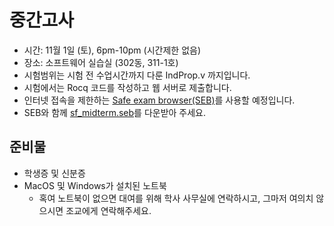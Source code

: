 # 중간고사

- 시간: 11월 1일 (토), 6pm-10pm (시간제한 없음)
- 장소: 소프트웨어 실습실 (302동, 311-1호)
- 시험범위는 시험 전 수업시간까지 다룬 IndProp.v 까지입니다.
- 시험에서는 Rocq 코드를 작성하고 웹 서버로 제출합니다.
- 인터넷 접속을 제한하는 [Safe exam browser(SEB)](https://safeexambrowser.org/news_en.html)를 사용할 예정입니다.
- SEB와 함께 [sf_midterm.seb](./sf_midterm.seb)를 다운받아 주세요.

## 준비물
- 학생증 및 신분증
- MacOS 및 Windows가 설치된 노트북
  - 혹여 노트북이 없으면 대여를 위해 학사 사무실에 연락하시고, 그마저 여의치 않으시면 조교에게 연락해주세요.